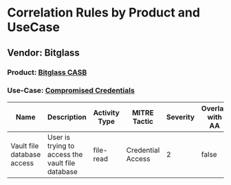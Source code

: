 Correlation Rules by Product and UseCase
========================================
Vendor: Bitglass
----------------
### Product: [Bitglass CASB](../ds_bitglass_bitglass_casb.md)
### Use-Case: [Compromised Credentials](../../../../UseCases/uc_compromised_credentials.md)

| Name    | Description    | Activity Type | MITRE Tactic      | Severity | Overlap with AA |
| ---- | ---- | ---- | ---- | -------- | ---- |
| Vault file database access | User is trying to access the vault file database | file-read     | Credential Access | 2        | false    |